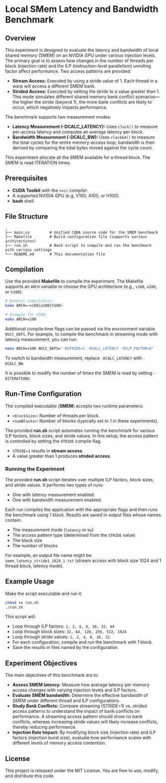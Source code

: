 # Local SMem Latency and Bandwidth Benchmark

## Overview

This experiment is designed to evaluate the latency and bandwidth of local shared memory (SMEM) on an NVIDIA GPU under various injection levels. The primary goal is to assess how changes in the number of threads per block (injection rate) and the ILP (instruction-level parallelism) unrolling factor affect performance. Two access patterns are provided:

- **Stream Access:** Executed by using a stride value of 1. Each thread in a warp will access a different SMEM bank.
- **Strided Access:** Executed by setting the stride to a value greater than 1. This mode simulates different shared memory bank conflict scenarios—the higher the stride (beyond 1), the more bank conflicts are likely to occur, which negatively impacts performance.

The benchmark supports two measurement modes:

- **Latency Measurement (-DCALC_LATENCY):** Uses `clock()` to measure per-access latency and computes an average latency per block.
- **Bandwidth Measurement (-DCALC_BW):** Uses `clock64()` to measure the total cycles for the entire memory-access loop; bandwidth is then derived by comparing the total bytes moved against the cycle count.

This experiment allocate all the SMEM available for a thread block. The SMEM is read ITERATION times.

## Prerequisites

- **CUDA Toolkit** with the `nvcc` compiler.
- A supported NVIDIA GPU (e.g. V100, A100, or H100).
- **bash** shell.

## File Structure

```
.
├── main.cu         # Unified CUDA source code for the SMEM benchmark
├── Makefile        # Build configuration file (supports various architectures)
├── run.sh          # Bash script to compile and run the benchmark with various settings
└── README.md       # This documentation file
```

## Compilation

Use the provided **Makefile** to compile the experiment. The Makefile supports an `ARCH` variable to choose the GPU architecture (e.g., `v100`, `a100`, or `h100`):

```bash
# General compilation:
make ARCH=<v100|a100|h100>

# Example for V100:
make ARCH=v100
```

Additional compile‑time flags can be passed via the environment variable `NVCC_DEFS`. For example, to compile the benchmark in streaming mode with latency measurement, you can run:
```bash
make ARCH=v100 NVCC_DEFS="-DSTRIDE=1 -DCALC_LATENCY -DILP_FACTOR=8"
```
To switch to bandwidth measurement, replace `-DCALC_LATENCY` with `-DCALC_BW`.

It is possible to modify the number of times the SMEM is read by setting `-DITERATIONS`.

## Run-Time Configuration

The compiled executable (**SMEM**) accepts two runtime parameters:
- `<blockSize>`: Number of threads per block.
- `<numBlocks>`: Number of blocks (typically set to 1 in these experiments).

The provided **run.sh** script automates running the benchmark for various ILP factors, block sizes, and stride values. In this setup, the access pattern is controlled by setting the `STRIDE` compile flag.  
- `STRIDE=1` results in **stream access**.
- A value greater than 1 produces **strided access**.

### Running the Experiment

The provided **run.sh** script iterates over multiple ILP factors, block sizes, and stride values. It performs two types of runs:
- One with latency measurement enabled.
- One with bandwidth measurement enabled.

Each run compiles the application with the appropriate flags and then runs the benchmark using 1 block. Results are saved in output files whose names contain:
- The measurement mode (`latency` or `bw`)
- The access pattern type (determined from the `STRIDE` value)
- The block size  
- The number of blocks

For example, an output file name might be:  
`smem_latency_stride1_1024_1.txt` (stream access with block size 1024 and 1 thread block, latency mode).

## Example Usage

Make the script executable and run it:
```bash
chmod +x run.sh
./run.sh
```
This script will:
- Loop through ILP factors: `1, 2, 4, 8, 16, 32, 64`
- Loop through block sizes: `32, 64, 128, 256, 512, 1024`
- Loop through stride values: `1, 2, 4, 8, 16, 32`
- For each configuration, compile and run the benchmark with 1 block.
- Save the results in files named by the configuration.

## Experiment Objectives

The main objectives of this benchmark are to:
- **Assess SMEM latency:** Measure how average latency per memory access changes with varying injection levels and ILP factors.
- **Evaluate SMEM bandwidth:** Determine the effective bandwidth of SMEM under different thread and ILP configurations.
- **Study Bank Conflicts:** Compare streaming (STRIDE=1) vs. strided access patterns to understand the impact of bank conflicts on performance. A streaming access pattern should show no bank conflicts, whereas increasing stride values will likely increase conflicts, thereby reducing performance.
- **Injection Rate Impact:** By modifying block size (injection rate) and ILP factors (injection burst size), evaluate how performance scales with different levels of memory access contention.

## License

This project is released under the MIT License. You are free to use, modify, and distribute this code.